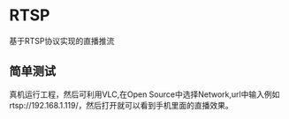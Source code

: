 # RTSP
基于RTSP协议实现的直播推流
## 简单测试
  真机运行工程，然后可利用VLC,在Open Source中选择Network,url中输入例如rtsp://192.168.1.119/，然后打开就可以看到手机里面的直播效果。
